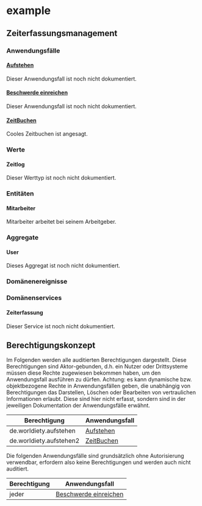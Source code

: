# example

## Zeiterfassungsmanagement

### Anwendungsfälle

#### [Aufstehen](#Aufstehen)

Dieser Anwendungsfall ist noch nicht dokumentiert.

#### [Beschwerde einreichen](#BeschwerdeEinreichen)

Dieser Anwendungsfall ist noch nicht dokumentiert.

#### [ZeitBuchen](#ZeitBuchen)

Cooles Zeitbuchen ist angesagt.


### Werte

#### Zeitlog

Dieser Werttyp ist noch nicht dokumentiert.

### Entitäten

#### Mitarbeiter

Mitarbeiter arbeitet bei seinem Arbeitgeber.


### Aggregate

#### User

Dieses Aggregat ist noch nicht dokumentiert.

### Domänenereignisse

### Domänenservices

#### Zeiterfassung

Dieser Service ist noch nicht dokumentiert.

## Berechtigungskonzept

Im Folgenden werden alle auditierten Berechtigungen dargestellt.
Diese Berechtigungen sind Aktor-gebunden, d.h. ein Nutzer oder Drittsysteme müssen diese Rechte zugewiesen bekommen haben, um den Anwendungsfall ausführen zu dürfen.
Achtung: es kann dynamische bzw. objektbezogene Rechte in Anwendungsfällen geben, die unabhängig von Berechtigungen das Darstellen, Löschen oder Bearbeiten von vertraulichen Informationen erlaubt. Diese sind hier nicht erfasst, sondern sind in der jeweiligen Dokumentation der Anwendungsfälle erwähnt.

|Berechtigung|Anwendungsfall|
|----|----|
|de.worldiety.aufstehen|[Aufstehen](#Aufstehen)|
|de.worldiety.aufstehen2|[ZeitBuchen](#ZeitBuchen)|

Die folgenden Anwendungsfälle sind grundsätzlich ohne Autorisierung verwendbar, erfordern also keine Berechtigungen und werden auch nicht auditiert.

|Berechtigung|Anwendungsfall|
|----|----|
|jeder|[Beschwerde einreichen](#BeschwerdeEinreichen)|

